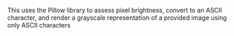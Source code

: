 This uses the Pillow library to assess pixel brightness, convert to an ASCII character, and render a grayscale representation of a provided image using only ASCII characters
